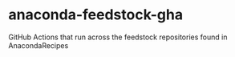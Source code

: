 # anaconda-feedstock-gha
GitHub Actions that run across the feedstock repositories found in AnacondaRecipes
